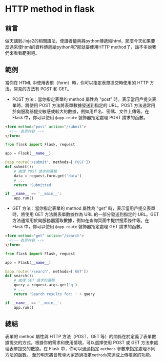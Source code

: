 # HTTP method in flask
## 前言
做天講到Jinja2的相關語法，使讀者能夠將python傳遞給html，那麼今天如果要反過來使html的資料傳遞給python呢?那就要使用HTTP method了，話不多說我們來看看範例吧。
## 範例
當你在 HTML 中使用表單（form）時，你可以指定表單提交時使用的 HTTP 方法。常見的方法有 POST 和 GET。

- POST 方法：當你指定表單的 method 屬性為 "post" 時，表示當用戶提交表單時，將使用 POST 方法將表單數據發送到指定的 URL。POST 方法通常用於向服務器提交敏感或較大的數據，例如用戶名、密碼、文件上傳等。在 Flask 中，你可以使用 `@app.route` 裝飾器指定處理 POST 請求的函數。

```html
<form method="post" action="/submit">
  <!-- 表單內容 -->
</form>
```

```python
from flask import Flask, request

app = Flask(__name__)

@app.route('/submit', methods=['POST'])
def submit():
    # 處理 POST 請求的邏輯
    data = request.form.get('data')
    # ...
    return 'Submitted'

if __name__ == '__main__':
    app.run()
```

- GET 方法：當你指定表單的 method 屬性為 "get" 時，表示當用戶提交表單時，將使用 GET 方法將表單數據作為 URL 的一部分發送到指定的 URL。GET 方法通常用於向服務器獲取數據，例如在查詢頁面中提供搜索條件等。在 Flask 中，你可以使用 `@app.route` 裝飾器指定處理 GET 請求的函數。

```html
<form method="get" action="/search">
  <!-- 表單內容 -->
</form>
```

```python
from flask import Flask, request

app = Flask(__name__)

@app.route('/search', methods=['GET'])
def search():
    # 處理 GET 請求的邏輯
    query = request.args.get('q')
    # ...
    return 'Search results for: ' + query

if __name__ == '__main__':
    app.run()
```
## 總結
表單的 method 屬性與 HTTP 方法（POST、GET 等）的關係在於定義了表單數據提交的方式。根據你的需求和使用情境，可以選擇使用 POST 或 GET 方法來處理表單提交的數據。在 Flask 中，你可以通過指定 `methods` 參數來指定處理不同方法的函數。
至於明天將會教導大家透過指定`methods`來達成上傳檔案的功能。